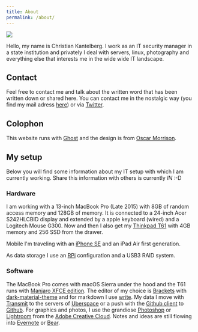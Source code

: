 ```yaml
---
title: About
permalink: /about/
---
```



![](../images/me.jpg)

Hello, my name is Christian Kantelberg. I work as an IT security manager in a state institution and privately I deal with servers, linux, photography and everything else that interests me in the wide wide IT landscape.

## Contact
Feel free to contact me and talk about the written word that has been written down or shared here. You can contact me in the nostalgic way (you find my mail adress [here](/impressum)) or via [Twitter](https://twitter.com/der__k).

## Colophon
This website runs with [Ghost](http://ghost.org) and the design is from [Oscar Morrison](http://oscarmorrison.com).

## My setup
Below you will find some information about my IT setup with which I am currently working. Share this information with others is currently *IN* :-D

### Hardware
I am working with a 13-inch MacBook Pro (Late 2015) with 8GB of random access memory and 128GB of memory. It is connected to a 24-inch Acer S242HLCBID display and extended by a apple keyboard (wired) and a Logitech Mouse G300. Now and then I also get my [Thinkpad T61](http://thinkwiki.de/T61) with 4GB memory and 256 SSD from the drawer.

Mobile I'm traveling with an [iPhone SE](https://www.apple.com/de/iphone-se/) and an iPad Air first generation.

As data storage I use an [RPi](https://www.raspberrypi.org/) configuration and a USB3 RAID system.

### Software
The MacBook Pro comes with macOS Sierra under the hood and the T61 runs with [Manjaro XFCE edition](https://manjaro.github.io/). The editor of my choice is [Brackets](http://brackets.io/) with [dark-material-theme](https://github.com/naderi/material-theme-for-brackets) and for markdown I use [write](http://writeapp.net/mac/). My data I move with [Transmit](https://panic.com/transmit/) to the servers of [Uberspace](https://uberspace.de) or a push with the [Github client](https://client.github.com) to [Github](https://github.com/). For graphics and photos, I use the grandiose [Photoshop](https://www.adobe.com/de/products/photoshop.html) or [Lightroom](https://www.adobe.com/de/products/photoshop-lightroom.html) from the [Adobe Creative Cloud](https://www.adobe.com/de/products/catalog.html). Notes and ideas are still flowing into [Evernote](https://evernote.com/) or [Bear](http://www.bear-writer.com/).